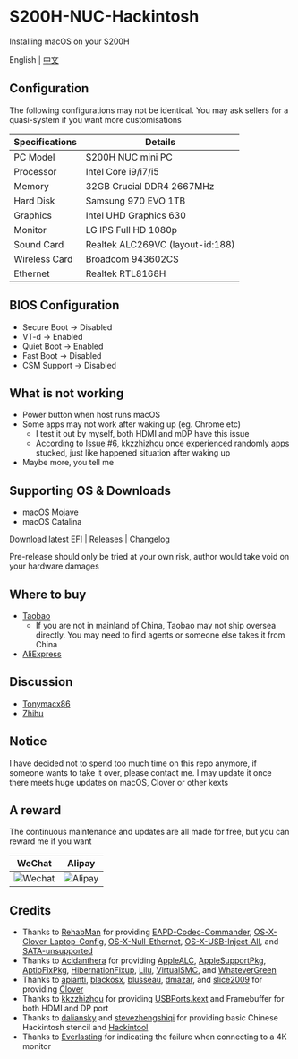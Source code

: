 # S200H-NUC-Hackintosh
Installing macOS on your S200H

English | [中文](https://github.com/EngLearnsh/S200H-NUC-Hackintosh/blob/master/README_CN.md)

## Configuration

The following configurations may not be identical. You may ask sellers for a quasi-system if you want more customisations

| Specifications | Details                           |
| -------------- | --------------------------------- |
| PC Model       | S200H NUC mini PC                 |
| Processor      | Intel Core i9/i7/i5               |
| Memory         | 32GB Crucial DDR4 2667MHz         |
| Hard Disk      | Samsung 970 EVO 1TB               |
| Graphics       | Intel UHD Graphics 630            |
| Monitor        | LG IPS Full HD 1080p              |
| Sound Card     | Realtek ALC269VC (layout-id:188)  |
| Wireless Card  | Broadcom 943602CS                 |
| Ethernet       | Realtek RTL8168H                  |

## BIOS Configuration

- Secure Boot -> Disabled
- VT-d -> Enabled
- Quiet Boot -> Enabled
- Fast Boot -> Disabled
- CSM Support -> Disabled

## What is not working

- Power button when host runs macOS
- Some apps may not work after waking up (eg. Chrome etc)
  - I test it out by myself, both HDMI and mDP have this issue
  - According to [Issue #6](https://github.com/kkzzhizhou/S200H_I7-8750H_Hackintosh/issues/6), [kkzzhizhou](https://github.com/kkzzhizhou) once experienced randomly apps stucked, just like happened situation after waking up
- Maybe more, you tell me

## Supporting OS & Downloads

- macOS Mojave
- macOS Catalina

[Download latest EFI](https://github.com/EngLearnsh/S200H-NUC-Hackintosh/releases/download/v1.1/S200H-EFI-v1.1.zip) | [Releases](https://github.com/EngLearnsh/S200H-NUC-Hackintosh/releases) | [Changelog](https://github.com/EngLearnsh/S200H-NUC-Hackintosh/blob/master/Changelog.md)

Pre-release should only be tried at your own risk, author would take void on your hardware damages

## Where to buy

- [Taobao](https://item.taobao.com/item.htm?spm=a230r.1.14.20.47f24c1aV8myCD&id=564185703343&ns=1&abbucket=14#detail)
  - If you are not in mainland of China, Taobao may not ship oversea directly. You may need to find agents or someone else takes it from China
- [AliExpress](https://www.aliexpress.com/item/32974757463.html?spm=2114.search0104.3.15.3df35489p80342&ws_ab_test=searchweb0_0,searchweb201602_6_10065_10130_10068_10547_319_317_10548_10696_10192_10190_453_10084_454_10083_10618_10307_10820_10301_10821_10303_537_536_10059_10884_10887_321_322_10103,searchweb201603_52,ppcSwitch_0&algo_expid=7ccf7ab0-f5cf-4f12-95f8-5b616c4e6775-2&algo_pvid=7ccf7ab0-f5cf-4f12-95f8-5b616c4e6775)

## Discussion

- [Tonymacx86](https://www.tonymacx86.com/threads/eglobal-s200-nuc-intel-i7-8750h-mini-pc-compatible.276741)
- [Zhihu](https://zhuanlan.zhihu.com/p/65263547)
  
## Notice

I have decided not to spend too much time on this repo anymore, if someone wants to take it over, please contact me. I may update it once there meets huge updates on macOS, Clover or other kexts

## A reward

The continuous maintenance and updates are all made for free, but you can reward me if you want

| WeChat                                                                                             | Alipay                                                                                             |
| -------------------------------------------------------------------------------------------------- | -------------------------------------------------------------------------------------------------- |
| ![Wechat](https://github.com/EngLearnsh/S200H-NUC-Hackintosh/raw/master/Others/Wechat.png) | ![Alipay](https://github.com/EngLearnsh/S200H-NUC-Hackintosh/raw/master/Others/Alipay.jpeg) |


## Credits

- Thanks to [RehabMan](https://github.com/RehabMan) for providing [EAPD-Codec-Commander](https://github.com/RehabMan/EAPD-Codec-Commander),  [OS-X-Clover-Laptop-Config](https://github.com/RehabMan/OS-X-Clover-Laptop-Config), [OS-X-Null-Ethernet](https://github.com/RehabMan/OS-X-Null-Ethernet), [OS-X-USB-Inject-All](https://github.com/RehabMan/OS-X-USB-Inject-All), and [SATA-unsupported](https://github.com/RehabMan/hack-tools/tree/master/kexts/SATA-unsupported.kext)
- Thanks to [Acidanthera](https://github.com/acidanthera) for providing [AppleALC](https://github.com/acidanthera/AppleALC), [AppleSupportPkg](https://github.com/acidanthera/AppleSupportPkg), [AptioFixPkg](https://github.com/acidanthera/AptioFixPkg), [HibernationFixup](https://github.com/acidanthera/HibernationFixup), [Lilu](https://github.com/acidanthera/Lilu), [VirtualSMC](https://github.com/acidanthera/VirtualSMC), and [WhateverGreen](https://github.com/acidanthera/WhateverGreen)
- Thanks to [apianti](https://sourceforge.net/u/apianti), [blackosx](https://sourceforge.net/u/blackosx), [blusseau](https://sourceforge.net/u/blusseau), [dmazar](https://sourceforge.net/u/dmazar), and [slice2009](https://sourceforge.net/u/slice2009) for providing [Clover](https://sourceforge.net/projects/cloverefiboot)
- Thanks to [kkzzhizhou](https://github.com/kkzzhizhou) for providing [USBPorts.kext](https://github.com/kkzzhizhou/S200H_I7-8750H_Hackintosh/tree/master/EFI/CLOVER/kexts/Other/USBPorts.kext) and Framebuffer for both HDMI and DP port
- Thanks to [daliansky](https://github.com/daliansky/Hackintosh) and [stevezhengshiqi](https://github.com/stevezhengshiqi) for providing basic Chinese Hackintosh stencil and [Hackintool](https://github.com/daliansky/Hackintosh)
- Thanks to [Everlasting](https://www.zhihu.com/people/3d7d974acb5eb086a0c378402ae0d100) for indicating the failure when connecting to a 4K monitor
